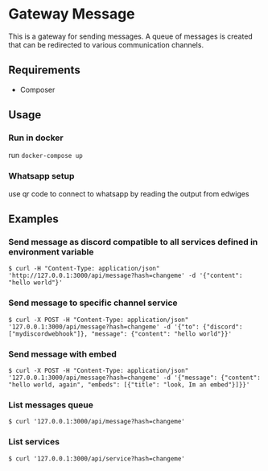 # Gateway Message
This is a gateway for sending messages. A queue of messages is created that can be redirected to various communication channels.

## Requirements
- Composer

## Usage

### Run in docker

run `docker-compose up`

### Whatsapp setup
use qr code to connect to whatsapp by reading the output from edwiges

## Examples

### Send message as discord compatible to all services defined in environment variable
```console
$ curl -H "Content-Type: application/json" 'http://127.0.0.1:3000/api/message?hash=changeme' -d '{"content": "hello world"}'
```

### Send message to specific channel service
```console
$ curl -X POST -H "Content-Type: application/json" '127.0.0.1:3000/api/message?hash=changeme' -d '{"to": {"discord": ["mydiscordwebhook"]}, "message": {"content": "hello world"}}'
```

### Send message with embed
```console
$ curl -X POST -H "Content-Type: application/json" '127.0.0.1:3000/api/message?hash=changeme' -d '{"message": {"content": "hello world, again", "embeds": [{"title": "look, Im an embed"}]}}'
```

### List messages queue
```console
$ curl '127.0.0.1:3000/api/message?hash=changeme'
```

### List services
```console
$ curl '127.0.0.1:3000/api/service?hash=changeme'
```
